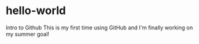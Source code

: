 # hello-world
Intro to Github
This is my first time using GitHub and I'm finally working on my summer goal!
